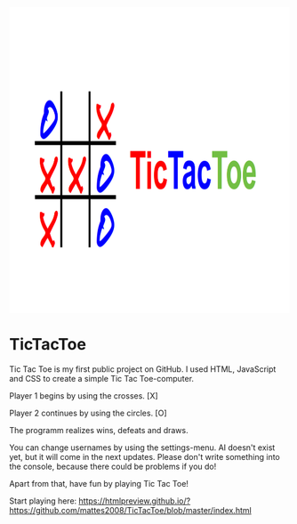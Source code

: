 <img src="https://github.com/mattes2008/TicTacToe/blob/master/storage/socialPreview.png" align="center" width="1280" height="550">

# TicTacToe

Tic Tac Toe is my first public project on GitHub. I used HTML, JavaScript and CSS to create a simple Tic Tac Toe-computer.

Player 1 begins by using the crosses. [X]

Player 2 continues by using the circles. [O]

The programm realizes wins, defeats and draws.

You can change usernames by using the settings-menu. AI doesn't exist yet, but it will come in the next updates. Please don't write something into the console, because there could be problems if you do!

Apart from that, have fun by playing Tic Tac Toe!

Start playing here: https://htmlpreview.github.io/?https://github.com/mattes2008/TicTacToe/blob/master/index.html
